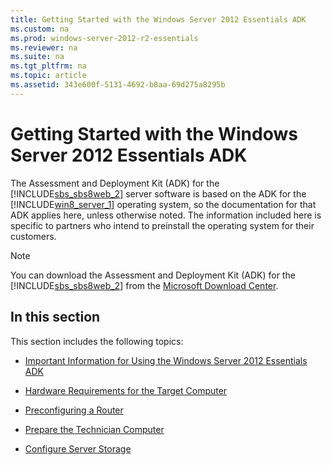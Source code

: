 ```yaml
---
title: Getting Started with the Windows Server 2012 Essentials ADK
ms.custom: na
ms.prod: windows-server-2012-r2-essentials
ms.reviewer: na
ms.suite: na
ms.tgt_pltfrm: na
ms.topic: article
ms.assetid: 343e600f-5131-4692-b8aa-69d275a8295b
---
```

# Getting Started with the Windows Server 2012 Essentials ADK
The Assessment and Deployment Kit \(ADK\) for the [!INCLUDE[sbs_sbs8web_2](../Token/sbs_sbs8web_2_md.md)] server software is based on the ADK for the [!INCLUDE[win8_server_1](../Token/win8_server_1_md.md)] operating system, so the documentation for that ADK applies here, unless otherwise noted. The information included here is specific to partners who intend to preinstall the operating system for their customers.  
  
> [!NOTE]  
> You can download the Assessment and Deployment Kit \(ADK\) for the [!INCLUDE[sbs_sbs8web_2](../Token/sbs_sbs8web_2_md.md)] from the [Microsoft Download Center](http://www.microsoft.com/download/details.aspx?id=34866).  
  
## In this section  
This section includes the following topics:  
  
-   [Important Information for Using the Windows Server 2012 Essentials ADK](../Topic/Important-Information-for-Using-the-Windows-Server-2012-Essentials-ADK.md)  
  
-   [Hardware Requirements for the Target Computer](../Topic/Hardware-Requirements-for-the-Target-Computer.md)  
  
-   [Preconfiguring a Router](../Topic/Preconfiguring-a-Router.md)  
  
-   [Prepare the Technician Computer](../Topic/Prepare-the-Technician-Computer.md)  
  
-   [Configure Server Storage](../Topic/Configure-Server-Storage.md)  
  

